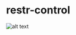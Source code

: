 # restr-control

![alt text](https://viewer.diagrams.net/?highlight=0000ff&edit=_blank&layers=1&nav=1&title=scrpits-flowchart#Uhttps%3A%2F%2Fraw.githubusercontent.com%2Fgiuliacomgiu%2Frestr-control%2Fmaster%2Fscrpits-flowchart)
